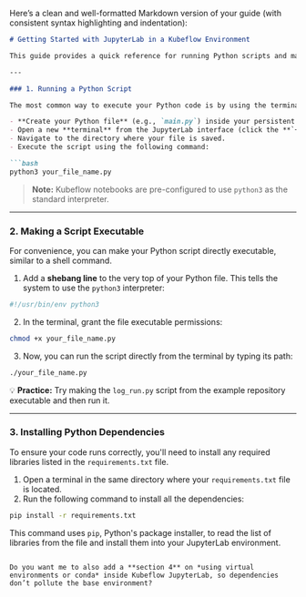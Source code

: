 Here’s a clean and well-formatted Markdown version of your guide (with consistent syntax highlighting and indentation):

````markdown
# Getting Started with JupyterLab in a Kubeflow Environment

This guide provides a quick reference for running Python scripts and managing dependencies from a **JupyterLab notebook within a Kubeflow environment**.

---

### 1. Running a Python Script

The most common way to execute your Python code is by using the terminal.

- **Create your Python file** (e.g., `main.py`) inside your persistent volume.  
- Open a new **terminal** from the JupyterLab interface (click the **`+`** icon in the file browser).  
- Navigate to the directory where your file is saved.  
- Execute the script using the following command:

```bash
python3 your_file_name.py
````

> **Note:** Kubeflow notebooks are pre-configured to use `python3` as the standard interpreter.

---

### 2. Making a Script Executable

For convenience, you can make your Python script directly executable, similar to a shell command.

1. Add a **shebang line** to the very top of your Python file. This tells the system to use the `python3` interpreter:

```python
#!/usr/bin/env python3
```

2. In the terminal, grant the file executable permissions:

```bash
chmod +x your_file_name.py
```

3. Now, you can run the script directly from the terminal by typing its path:

```bash
./your_file_name.py
```

💡 **Practice:** Try making the `log_run.py` script from the example repository executable and then run it.

---

### 3. Installing Python Dependencies

To ensure your code runs correctly, you'll need to install any required libraries listed in the `requirements.txt` file.

1. Open a terminal in the same directory where your `requirements.txt` file is located.
2. Run the following command to install all the dependencies:

```bash
pip install -r requirements.txt
```

This command uses `pip`, Python's package installer, to read the list of libraries from the file and install them into your JupyterLab environment.

```

Do you want me to also add a **section 4** on *using virtual environments or conda* inside Kubeflow JupyterLab, so dependencies don’t pollute the base environment?
```
